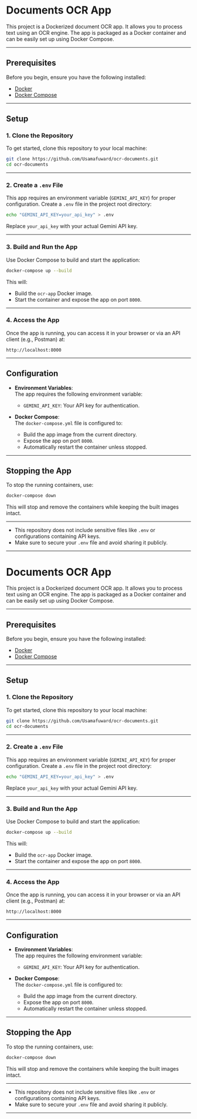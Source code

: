 # Documents OCR App

This project is a Dockerized document OCR app. It allows you to process text using an OCR engine. The app is packaged as a Docker container and can be easily set up using Docker Compose.

---

## Prerequisites

Before you begin, ensure you have the following installed:

- [Docker](https://www.docker.com/)
- [Docker Compose](https://docs.docker.com/compose/install/)

---

## Setup

### 1. Clone the Repository
To get started, clone this repository to your local machine:
```bash
git clone https://github.com/Usamafuward/ocr-documents.git
cd ocr-documents
```

---

### 2. Create a `.env` File
This app requires an environment variable (`GEMINI_API_KEY`) for proper configuration. Create a `.env` file in the project root directory:
```bash
echo "GEMINI_API_KEY=your_api_key" > .env
```
Replace `your_api_key` with your actual Gemini API key.

---

### 3. Build and Run the App
Use Docker Compose to build and start the application:
```bash
docker-compose up --build
```
This will:
- Build the `ocr-app` Docker image.
- Start the container and expose the app on port `8000`.

---

### 4. Access the App
Once the app is running, you can access it in your browser or via an API client (e.g., Postman) at:
```
http://localhost:8000
```

---

## Configuration

- **Environment Variables**:  
  The app requires the following environment variable:
  - `GEMINI_API_KEY`: Your API key for authentication.

- **Docker Compose**:  
  The `docker-compose.yml` file is configured to:
  - Build the app image from the current directory.
  - Expose the app on port `8000`.
  - Automatically restart the container unless stopped.

---

## Stopping the App
To stop the running containers, use:
```bash
docker-compose down
```
This will stop and remove the containers while keeping the built images intact.

---

- This repository does not include sensitive files like `.env` or configurations containing API keys.
- Make sure to secure your `.env` file and avoid sharing it publicly.

---

# Documents OCR App

This project is a Dockerized document OCR app. It allows you to process text using an OCR engine. The app is packaged as a Docker container and can be easily set up using Docker Compose.

---

## Prerequisites

Before you begin, ensure you have the following installed:

- [Docker](https://www.docker.com/)
- [Docker Compose](https://docs.docker.com/compose/install/)

---

## Setup

### 1. Clone the Repository
To get started, clone this repository to your local machine:
```bash
git clone https://github.com/Usamafuward/ocr-documents.git
cd ocr-documents
```

---

### 2. Create a `.env` File
This app requires an environment variable (`GEMINI_API_KEY`) for proper configuration. Create a `.env` file in the project root directory:
```bash
echo "GEMINI_API_KEY=your_api_key" > .env
```
Replace `your_api_key` with your actual Gemini API key.

---

### 3. Build and Run the App
Use Docker Compose to build and start the application:
```bash
docker-compose up --build
```
This will:
- Build the `ocr-app` Docker image.
- Start the container and expose the app on port `8000`.

---

### 4. Access the App
Once the app is running, you can access it in your browser or via an API client (e.g., Postman) at:
```
http://localhost:8000
```

---

## Configuration

- **Environment Variables**:  
  The app requires the following environment variable:
  - `GEMINI_API_KEY`: Your API key for authentication.

- **Docker Compose**:  
  The `docker-compose.yml` file is configured to:
  - Build the app image from the current directory.
  - Expose the app on port `8000`.
  - Automatically restart the container unless stopped.

---

## Stopping the App
To stop the running containers, use:
```bash
docker-compose down
```
This will stop and remove the containers while keeping the built images intact.

---

- This repository does not include sensitive files like `.env` or configurations containing API keys.
- Make sure to secure your `.env` file and avoid sharing it publicly.

---

